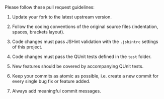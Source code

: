 Please follow these pull request guidelines:

1. Update your fork to the latest upstream version.

2. Follow the coding conventions of the original source files (indentation, spaces, brackets layout).

3. Code changes must pass JSHint validation with the `.jshintrc` settings of this project.

4. Code changes must pass the QUnit tests defined in the `test` folder.

5. New features should be covered by accompanying QUnit tests.

6. Keep your commits as atomic as possible, i.e. create a new commit for every single bug fix or feature added.

7. Always add meaningful commit messages.
